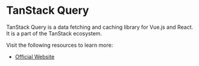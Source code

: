 # TanStack Query

TanStack Query is a data fetching and caching library for Vue.js and React. It is a part of the TanStack ecosystem.

Visit the following resources to learn more:

- [Official Website](https://tanstack.com/query)